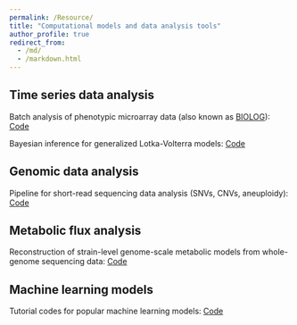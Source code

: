 ```yaml
---
permalink: /Resource/
title: "Computational models and data analysis tools"
author_profile: true
redirect_from: 
  - /md/
  - /markdown.html
---
```


## Time series data analysis
Batch analysis of phenotypic microarray data (also known as [BIOLOG](https://www.biolog.com)): [Code](https://github.com/LiaoLabATDartmouth/BIOLOG_data_processing)

Bayesian inference for generalized Lotka-Volterra models: [Code](https://github.com/LiaoLabATDartmouth/Bayesian_inference_for_GLV/tree/main)

## Genomic data analysis
Pipeline for short-read sequencing data analysis (SNVs, CNVs, aneuploidy): [Code](https://www.dropbox.com/scl/fi/q5btfyy8hl6e7dsvqw0tu/short_read_data_analysis.zip?rlkey=ig9qp5iqr0llvapud50dd4hom&st=fay2fpzd&dl=0)

## Metabolic flux analysis
Reconstruction of strain-level genome-scale metabolic models from whole-genome sequencing data: [Code](https://github.com/LiaoLabATDartmouth/GEM_reconstruction/tree/main)

## Machine learning models
Tutorial codes for popular machine learning models: [Code](https://github.com/LiaoLabATDartmouth/Machine_learning_tutorial/tree/main)
